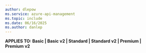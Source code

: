 ```yaml
---
author: dlepow
ms.service: azure-api-management
ms.topic: include
ms.date: 06/16/2025
ms.author: danlep
---
```


**APPLIES TO: Basic | Basic v2 | Standard | Standard v2 | Premium | Premium v2**